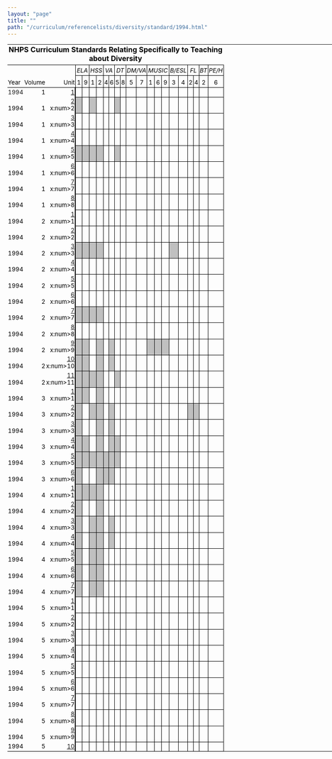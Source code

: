 ```yaml
---
layout: "page"
title: ""
path: "/curriculum/referencelists/diversity/standard/1994.html"
---
```

<main> 
<meta content="text/html; 
charset=utf-8" http-equiv="Content-Type"/> 
<meta content="Excel.Sheet" name="ProgId"/> 
<meta content="MSHTML 
6.00.2800.1226" name="GENERATOR"/><link href="1994_files/filelist.xml" rel="File-List"/><link href="1994_files/editdata.mso" rel="Edit-Time-Data"/><link href="1994_files/oledata.mso" rel="OLE-Object-Data"/><!--[if 
gte 
mso 
9]><xml> 
<o:DocumentProperties> 
<o:Author>dk328</o:Author> 
<o:LastAuthor>dk328</o:LastAuthor> 
<o:Created>2003-10-28T16:17:22Z</o:Created> 
<o:LastSaved>2003-11-03T15:36:51Z</o:LastSaved> 
<o:Company> 
Yale 
University</o:Company> 
<o:Version>10.2625</o:Version> 
</o:DocumentProperties> 
<o:OfficeDocumentSettings> 
<o:DownloadComponents/> 
<o:LocationOfComponents 
HRef="file:///D:\"/> 
</o:OfficeDocumentSettings> 
</xml><![endif]--> 
<style>@page 
{mso-footer-data: 
Page 
&P; 
margin: 
.23in 
.25in 
.73in 
.69in; 
mso-header-margin: 
.5in; 
mso-footer-margin: 
.5in; 
mso-page-orientation: 
landscape; 
} 
TABLE 
{ 
mso-displayed-decimal-separator: 
"."; 
mso-displayed-thousand-separator: 
"," 
} 
TR 
{ 
mso-height-source: 
auto 
} 
COL 
{ 
mso-width-source: 
auto 
} 
BR 
{ 
mso-data-placement: 
same-cell 
} 
.style0 
{ 
BORDER-RIGHT: 
medium 
none; 
BORDER-TOP: 
medium 
none; 
FONT-WEIGHT: 
400; 
FONT-SIZE: 
10pt; 
VERTICAL-ALIGN: 
bottom; 
BORDER-LEFT: 
medium 
none; 
COLOR: 
windowtext; 
BORDER-BOTTOM: 
medium 
none; 
FONT-STYLE: 
normal; 
FONT-FAMILY: 
"MS 
Sans 
Serif"; 
WHITE-SPACE: 
nowrap; 
TEXT-DECORATION: 
none; 
mso-number-format: 
General; 
mso-rotate: 
0; 
mso-background-source: 
auto; 
mso-pattern: 
auto; 
mso-generic-font-family: 
auto; 
mso-font-charset: 
0; 
mso-protection: 
locked 
visible; 
mso-style-name: 
Normal; 
mso-style-id: 
0 
} 
TD 
{ 
BORDER-RIGHT: 
medium 
none; 
PADDING-RIGHT: 
1px; 
BORDER-TOP: 
medium 
none; 
PADDING-LEFT: 
1px; 
FONT-WEIGHT: 
400; 
FONT-SIZE: 
10pt; 
VERTICAL-ALIGN: 
bottom; 
BORDER-LEFT: 
medium 
none; 
COLOR: 
windowtext; 
PADDING-TOP: 
1px; 
BORDER-BOTTOM: 
medium 
none; 
FONT-STYLE: 
normal; 
FONT-FAMILY: 
"MS 
Sans 
Serif"; 
WHITE-SPACE: 
nowrap; 
TEXT-DECORATION: 
none; 
mso-number-format: 
General; 
mso-rotate: 
0; 
mso-background-source: 
auto; 
mso-pattern: 
auto; 
mso-generic-font-family: 
auto; 
mso-font-charset: 
0; 
mso-protection: 
locked 
visible; 
mso-style-parent: 
style0; 
mso-ignore: 
padding 
} 
.xl24 
{ 
FONT-WEIGHT: 
700; 
mso-style-parent: 
style0 
} 
.xl25 
{ 
TEXT-ALIGN: 
left; 
mso-style-parent: 
style0 
} 
.xl26 
{ 
BORDER-RIGHT: 
windowtext 
0.5pt 
solid; 
BORDER-TOP: 
medium 
none; 
BORDER-LEFT: 
medium 
none; 
BORDER-BOTTOM: 
medium 
none; 
TEXT-ALIGN: 
right; 
mso-style-parent: 
style0 
} 
.xl27 
{ 
FONT-STYLE: 
italic; 
TEXT-ALIGN: 
left; 
mso-style-parent: 
style0 
} 
.xl28 
{ 
FONT-STYLE: 
italic; 
mso-style-parent: 
style0 
} 
.xl29 
{ 
BORDER-RIGHT: 
windowtext 
0.5pt 
solid; 
BORDER-TOP: 
medium 
none; 
BORDER-LEFT: 
medium 
none; 
BORDER-BOTTOM: 
medium 
none; 
FONT-STYLE: 
italic; 
TEXT-ALIGN: 
right; 
mso-style-parent: 
style0 
} 
.xl30 
{ 
BORDER-RIGHT: 
windowtext 
0.5pt 
solid; 
BORDER-TOP: 
medium 
none; 
BORDER-LEFT: 
windowtext 
1.5pt 
solid; 
BORDER-BOTTOM: 
windowtext 
0.5pt 
solid; 
mso-style-parent: 
style0 
} 
.xl31 
{ 
BORDER-RIGHT: 
windowtext 
0.5pt 
solid; 
BORDER-TOP: 
medium 
none; 
BORDER-LEFT: 
medium 
none; 
BORDER-BOTTOM: 
windowtext 
0.5pt 
solid; 
mso-style-parent: 
style0 
} 
.xl32 
{ 
BORDER-RIGHT: 
windowtext 
0.5pt 
solid; 
BORDER-TOP: 
medium 
none; 
BORDER-LEFT: 
windowtext 
0.5pt 
solid; 
BORDER-BOTTOM: 
windowtext 
0.5pt 
solid; 
mso-style-parent: 
style0 
} 
.xl33 
{ 
BORDER-RIGHT: 
windowtext 
0.5pt 
solid; 
BORDER-TOP: 
medium 
none; 
BACKGROUND: 
silver; 
BORDER-LEFT: 
medium 
none; 
BORDER-BOTTOM: 
windowtext 
0.5pt 
solid; 
mso-pattern: 
silver 
gray-50; 
mso-style-parent: 
style0 
} 
.xl34 
{ 
BORDER-RIGHT: 
windowtext 
0.5pt 
solid; 
BORDER-TOP: 
medium 
none; 
BACKGROUND: 
silver; 
BORDER-LEFT: 
windowtext 
1.5pt 
solid; 
BORDER-BOTTOM: 
windowtext 
0.5pt 
solid; 
mso-pattern: 
silver 
gray-50; 
mso-style-parent: 
style0 
} 
.xl35 
{ 
BORDER-RIGHT: 
windowtext 
0.5pt 
solid; 
BORDER-TOP: 
medium 
none; 
BACKGROUND: 
silver; 
BORDER-LEFT: 
windowtext 
0.5pt 
solid; 
BORDER-BOTTOM: 
windowtext 
0.5pt 
solid; 
mso-pattern: 
silver 
gray-50; 
mso-style-parent: 
style0 
} 
.xl36 
{ 
BORDER-RIGHT: 
windowtext 
0.5pt 
solid; 
BORDER-TOP: 
windowtext 
0.5pt 
solid; 
BORDER-LEFT: 
windowtext 
0.5pt 
solid; 
BORDER-BOTTOM: 
windowtext 
1pt 
solid; 
TEXT-ALIGN: 
center; 
mso-style-parent: 
style0 
} 
.xl37 
{ 
BORDER-RIGHT: 
medium 
none; 
BORDER-TOP: 
medium 
none; 
BORDER-LEFT: 
windowtext 
0.5pt 
solid; 
BORDER-BOTTOM: 
windowtext 
0.5pt 
solid; 
FONT-STYLE: 
italic; 
mso-style-parent: 
style0 
} 
.xl38 
{ 
BORDER-RIGHT: 
windowtext 
0.5pt 
solid; 
BORDER-TOP: 
medium 
none; 
BORDER-LEFT: 
windowtext 
0.5pt 
solid; 
BORDER-BOTTOM: 
windowtext 
0.5pt 
solid; 
FONT-STYLE: 
italic; 
mso-style-parent: 
style0 
} 
.xl39 
{ 
BORDER-RIGHT: 
medium 
none; 
BORDER-TOP: 
medium 
none; 
BORDER-LEFT: 
medium 
none; 
BORDER-BOTTOM: 
windowtext 
1pt 
solid; 
TEXT-ALIGN: 
left; 
mso-style-parent: 
style0 
} 
.xl40 
{ 
BORDER-RIGHT: 
windowtext 
0.5pt 
solid; 
BORDER-TOP: 
medium 
none; 
BORDER-LEFT: 
medium 
none; 
BORDER-BOTTOM: 
windowtext 
1pt 
solid; 
TEXT-ALIGN: 
right; 
mso-style-parent: 
style0 
} 
.xl41 
{ 
BORDER-RIGHT: 
medium 
none; 
BORDER-TOP: 
medium 
none; 
BORDER-LEFT: 
medium 
none; 
BORDER-BOTTOM: 
windowtext 
1pt 
solid; 
mso-style-parent: 
style0 
} 
.xl42 
{ 
BORDER-RIGHT: 
medium 
none; 
BORDER-TOP: 
medium 
none; 
BORDER-LEFT: 
medium 
none; 
BORDER-BOTTOM: 
windowtext 
0.5pt 
solid; 
FONT-STYLE: 
italic; 
FONT-FAMILY: 
"MS 
Sans 
Serif", 
sans-serif; 
TEXT-ALIGN: 
center; 
mso-font-charset: 
0; 
mso-style-parent: 
style0 
} 
.xl43 
{ 
BORDER-RIGHT: 
windowtext 
0.5pt 
solid; 
BORDER-TOP: 
medium 
none; 
BORDER-LEFT: 
medium 
none; 
BORDER-BOTTOM: 
windowtext 
0.5pt 
solid; 
FONT-STYLE: 
italic; 
FONT-FAMILY: 
"MS 
Sans 
Serif", 
sans-serif; 
TEXT-ALIGN: 
center; 
mso-font-charset: 
0; 
mso-style-parent: 
style0 
} 
.xl44 
{ 
BORDER-RIGHT: 
medium 
none; 
BORDER-TOP: 
medium 
none; 
FONT-WEIGHT: 
700; 
FONT-SIZE: 
12pt; 
BORDER-LEFT: 
medium 
none; 
BORDER-BOTTOM: 
windowtext 
1pt 
solid; 
FONT-FAMILY: 
"MS 
Sans 
Serif", 
sans-serif; 
WHITE-SPACE: 
normal; 
TEXT-ALIGN: 
center; 
mso-font-charset: 
0; 
mso-style-parent: 
style0 
} 
.xl45 
{ 
BORDER-RIGHT: 
medium 
none; 
BORDER-TOP: 
medium 
none; 
BORDER-LEFT: 
windowtext 
0.5pt 
solid; 
BORDER-BOTTOM: 
windowtext 
0.5pt 
solid; 
FONT-STYLE: 
italic; 
TEXT-ALIGN: 
center; 
mso-style-parent: 
style0 
} 
.xl46 
{ 
BORDER-RIGHT: 
windowtext 
0.5pt 
solid; 
BORDER-TOP: 
medium 
none; 
BORDER-LEFT: 
medium 
none; 
BORDER-BOTTOM: 
windowtext 
0.5pt 
solid; 
TEXT-ALIGN: 
center; 
mso-style-parent: 
style0 
} 
.xl47 
{ 
BORDER-RIGHT: 
medium 
none; 
BORDER-TOP: 
medium 
none; 
BORDER-LEFT: 
windowtext 
0.5pt 
solid; 
BORDER-BOTTOM: 
windowtext 
0.5pt 
solid; 
FONT-STYLE: 
italic; 
FONT-FAMILY: 
"MS 
Sans 
Serif", 
sans-serif; 
TEXT-ALIGN: 
center; 
mso-font-charset: 
0; 
mso-style-parent: 
style0 
} 
.xl48 
{ 
BORDER-RIGHT: 
medium 
none; 
BORDER-TOP: 
medium 
none; 
BORDER-LEFT: 
medium 
none; 
BORDER-BOTTOM: 
windowtext 
0.5pt 
solid; 
TEXT-ALIGN: 
center; 
mso-style-parent: 
style0 
} 
.xl49 
{ 
BORDER-RIGHT: 
windowtext 
0.5pt 
solid; 
BORDER-TOP: 
medium 
none; 
BORDER-LEFT: 
medium 
none; 
BORDER-BOTTOM: 
windowtext 
0.5pt 
solid; 
FONT-STYLE: 
italic; 
TEXT-ALIGN: 
center; 
mso-style-parent: 
style0 
} 
.xl50 
{ 
BORDER-RIGHT: 
medium 
none; 
BORDER-TOP: 
medium 
none; 
BORDER-LEFT: 
medium 
none; 
BORDER-BOTTOM: 
windowtext 
0.5pt 
solid; 
TEXT-ALIGN: 
left; 
mso-style-parent: 
style0 
} 
.xl51 
{ 
BORDER-RIGHT: 
medium 
none; 
BORDER-TOP: 
medium 
none; 
BORDER-LEFT: 
medium 
none; 
BORDER-BOTTOM: 
windowtext 
0.5pt 
solid; 
mso-style-parent: 
style0 
} 
.xl52 
{ 
BORDER-RIGHT: 
windowtext 
1.5pt 
solid; 
BORDER-TOP: 
medium 
none; 
BORDER-LEFT: 
medium 
none; 
BORDER-BOTTOM: 
windowtext 
0.5pt 
solid; 
TEXT-ALIGN: 
right; 
mso-style-parent: 
style0 
} 
</style> 
<!--[if 
gte 
mso 
9]><xml> 
<x:ExcelWorkbook> 
<x:ExcelWorksheets> 
<x:ExcelWorksheet> 
<x:Name>standarts</x:Name> 
<x:WorksheetOptions> 
<x:Print> 
<x:FitHeight>31</x:FitHeight> 
<x:ValidPrinterInfo/> 
<x:Scale>90</x:Scale> 
<x:HorizontalResolution>-4</x:HorizontalResolution> 
<x:VerticalResolution>-4</x:VerticalResolution> 
<x:Gridlines/> 
</x:Print> 
<x:CodeName>Sheet1</x:CodeName> 
<x:Selected/> 
<x:FreezePanes/> 
<x:FrozenNoSplit/> 
<x:SplitHorizontal>3</x:SplitHorizontal> 
<x:TopRowBottomPane>3</x:TopRowBottomPane> 
<x:SplitVertical>3</x:SplitVertical> 
<x:LeftColumnRightPane>3</x:LeftColumnRightPane> 
<x:ActivePane>0</x:ActivePane> 
<x:Panes> 
<x:Pane> 
<x:Number>3</x:Number> 
</x:Pane> 
<x:Pane> 
<x:Number>1</x:Number> 
<x:ActiveCol>6</x:ActiveCol> 
</x:Pane> 
<x:Pane> 
<x:Number>2</x:Number> 
</x:Pane> 
<x:Pane> 
<x:Number>0</x:Number> 
<x:ActiveRow>37</x:ActiveRow> 
<x:ActiveCol>23</x:ActiveCol> 
</x:Pane> 
</x:Panes> 
<x:ProtectContents>False</x:ProtectContents> 
<x:ProtectObjects>False</x:ProtectObjects> 
<x:ProtectScenarios>False</x:ProtectScenarios> 
</x:WorksheetOptions> 
</x:ExcelWorksheet> 
</x:ExcelWorksheets> 
<x:WindowHeight>7260</x:WindowHeight> 
<x:WindowWidth>11475</x:WindowWidth> 
<x:WindowTopX>15</x:WindowTopX> 
<x:WindowTopY>0</x:WindowTopY> 
<x:ProtectStructure>False</x:ProtectStructure> 
<x:ProtectWindows>False</x:ProtectWindows> 
</x:ExcelWorkbook> 
<x:ExcelName> 
<x:Name>Print_Area</x:Name> 
<x:SheetIndex>1</x:SheetIndex> 
<x:Formula>=standarts!$A$4:$V$45</x:Formula> 
</x:ExcelName> 
<x:ExcelName> 
<x:Name>Print_Titles</x:Name> 
<x:SheetIndex>1</x:SheetIndex> 
<x:Formula>=standarts!$1:$3</x:Formula> 
</x:ExcelName> 
</xml><![endif]--> 
<table border="0" cellpadding="0" cellspacing="0" style="TABLE-LAYOUT: 
fixed; 
WIDTH: 
1313pt; 
BORDER-COLLAPSE: 
collapse" width="1739" x:str=""> 
<colgroup> 
<col style="WIDTH: 
32pt; 
mso-width-source: 
userset; 
mso-width-alt: 
1572" width="43"/> 
<col style="WIDTH: 
38pt; 
mso-width-source: 
userset; 
mso-width-alt: 
1865" width="51"/> 
<col style="WIDTH: 
26pt; 
mso-width-source: 
userset; 
mso-width-alt: 
1280" width="35"/> 
<col span="2" style="WIDTH: 
24pt; 
mso-width-source: 
userset; 
mso-width-alt: 
1170" width="32"/> 
<col span="2" style="WIDTH: 
20pt; 
mso-width-source: 
userset; 
mso-width-alt: 
950" width="26"/> 
<col span="2" style="WIDTH: 
17pt; 
mso-width-source: 
userset; 
mso-width-alt: 
804" width="22"/> 
<col span="4" style="WIDTH: 
20pt; 
mso-width-source: 
userset; 
mso-width-alt: 
950" width="26"/> 
<col span="3" style="WIDTH: 
20pt; 
mso-width-source: 
userset; 
mso-width-alt: 
987" width="27"/> 
<col span="2" style="WIDTH: 
23pt; 
mso-width-source: 
userset; 
mso-width-alt: 
1097" width="30"/> 
<col span="2" style="WIDTH: 
19pt; 
mso-width-source: 
userset; 
mso-width-alt: 
914" width="25"/> 
<col style="WIDTH: 
23pt; 
mso-width-source: 
userset; 
mso-width-alt: 
1133" width="31"/> 
<col style="WIDTH: 
32pt; 
mso-width-source: 
userset; 
mso-width-alt: 
1536" width="42"/> 
<col style="WIDTH: 
34pt; 
mso-width-source: 
userset; 
mso-width-alt: 
1645" width="45"/> 
<col span="223" style="WIDTH: 
46pt; 
mso-width-source: 
userset; 
mso-width-alt: 
2230" width="61"/> 
<col span="10" style="WIDTH: 
60pt; 
mso-width-source: 
userset; 
mso-width-alt: 
2925" width="80"/> 
</colgroup><tbody> 
<tr height="36" style="HEIGHT: 
27pt; 
mso-height-source: 
userset"> 
<td class="xl44" colspan="22" height="36" style="WIDTH: 
497pt; 
HEIGHT: 
27pt" width="657">NHPS 
Curriculum 
Standards 
Relating 
Specifically 
to 
Teaching 
about 
Diversity</td> 
<td style="WIDTH: 
34pt" width="45"></td> 
<td style="WIDTH: 
46pt" width="61"></td> 
<td style="WIDTH: 
46pt" width="61"></td> 
<td style="WIDTH: 
46pt" width="61"></td> 
<td style="WIDTH: 
46pt" width="61"></td> 
<td style="WIDTH: 
46pt" width="61"></td> 
<td style="WIDTH: 
46pt" width="61"></td> 
<td style="WIDTH: 
46pt" width="61"></td> 
<td style="WIDTH: 
46pt" width="61"></td> 
<td style="WIDTH: 
46pt" width="61"></td> 
<td style="WIDTH: 
46pt" width="61"></td> 
<td style="WIDTH: 
46pt" width="61"></td> 
<td style="WIDTH: 
46pt" width="61"></td> 
<td style="WIDTH: 
46pt" width="61"></td> 
<td style="WIDTH: 
46pt" width="61"></td> 
<td style="WIDTH: 
46pt" width="61"></td> 
<td style="WIDTH: 
46pt" width="61"></td> 
<td style="WIDTH: 
46pt" width="61"></td></tr> 
<tr class="xl28" height="24" style="HEIGHT: 
18pt; 
mso-height-source: 
userset"> 
<td class="xl27" height="24" style="HEIGHT: 
18pt"></td> 
<td class="xl28"></td> 
<td class="xl29"> </td> 
<td class="xl42" colspan="2" style="BORDER-RIGHT: 
black 
0.5pt 
solid">ELA</td> 
<td class="xl45" colspan="2" style="BORDER-RIGHT: 
black 
0.5pt 
solid; 
BORDER-LEFT: 
medium 
none">HSS</td> 
<td class="xl47" colspan="2" style="BORDER-RIGHT: 
black 
0.5pt 
solid; 
BORDER-LEFT: 
medium 
none">VA</td> 
<td class="xl45" colspan="2" style="BORDER-RIGHT: 
black 
0.5pt 
solid; 
BORDER-LEFT: 
medium 
none">DT</td> 
<td class="xl45" colspan="2" style="BORDER-RIGHT: 
black 
0.5pt 
solid; 
BORDER-LEFT: 
medium 
none">DM/VA</td> 
<td class="xl45" colspan="3" style="BORDER-RIGHT: 
black 
0.5pt 
solid; 
BORDER-LEFT: 
medium 
none">MUSIC</td> 
<td class="xl45" colspan="2" style="BORDER-RIGHT: 
black 
0.5pt 
solid; 
BORDER-LEFT: 
medium 
none">B/ESL</td> 
<td class="xl45" colspan="2" style="BORDER-RIGHT: 
black 
0.5pt 
solid; 
BORDER-LEFT: 
medium 
none">FL</td> 
<td class="xl37" style="BORDER-LEFT: 
medium 
none">BT</td> 
<td class="xl38">PE/H</td> 
<td colspan="18" style="mso-ignore: 
colspan"></td></tr> 
<tr height="27" style="HEIGHT: 
20.25pt; 
mso-height-source: 
userset"> 
<td class="xl39" height="27" style="HEIGHT: 
20.25pt">Year</td> 
<td class="xl41">Volume</td> 
<td class="xl40">Unit</td> 
<td class="xl36" style="BORDER-TOP: 
medium 
none; 
BORDER-LEFT: 
medium 
none" x:num="">1</td> 
<td class="xl36" style="BORDER-TOP: 
medium 
none; 
BORDER-LEFT: 
medium 
none" x:num="">9</td> 
<td class="xl36" style="BORDER-TOP: 
medium 
none; 
BORDER-LEFT: 
medium 
none" x:num="">1</td> 
<td class="xl36" style="BORDER-TOP: 
medium 
none; 
BORDER-LEFT: 
medium 
none" x:num="">2</td> 
<td class="xl36" style="BORDER-TOP: 
medium 
none; 
BORDER-LEFT: 
medium 
none" x:num="">4</td> 
<td class="xl36" style="BORDER-TOP: 
medium 
none; 
BORDER-LEFT: 
medium 
none" x:num="">6</td> 
<td class="xl36" style="BORDER-TOP: 
medium 
none; 
BORDER-LEFT: 
medium 
none" x:num="">5</td> 
<td class="xl36" style="BORDER-TOP: 
medium 
none; 
BORDER-LEFT: 
medium 
none" x:num="">8</td> 
<td class="xl36" style="BORDER-TOP: 
medium 
none; 
BORDER-LEFT: 
medium 
none" x:num="">5</td> 
<td class="xl36" style="BORDER-TOP: 
medium 
none; 
BORDER-LEFT: 
medium 
none" x:num="">7</td> 
<td class="xl36" style="BORDER-TOP: 
medium 
none; 
BORDER-LEFT: 
medium 
none" x:num="">1</td> 
<td class="xl36" style="BORDER-TOP: 
medium 
none; 
BORDER-LEFT: 
medium 
none" x:num="">6</td> 
<td class="xl36" style="BORDER-TOP: 
medium 
none; 
BORDER-LEFT: 
medium 
none" x:num="">9</td> 
<td class="xl36" style="BORDER-TOP: 
medium 
none; 
BORDER-LEFT: 
medium 
none" x:num="">3</td> 
<td class="xl36" style="BORDER-TOP: 
medium 
none; 
BORDER-LEFT: 
medium 
none" x:num="">4</td> 
<td class="xl36" style="BORDER-TOP: 
medium 
none; 
BORDER-LEFT: 
medium 
none" x:num="">2</td> 
<td class="xl36" style="BORDER-TOP: 
medium 
none; 
BORDER-LEFT: 
medium 
none" x:num="">4</td> 
<td class="xl36" style="BORDER-TOP: 
medium 
none; 
BORDER-LEFT: 
medium 
none" x:num="">2</td> 
<td class="xl36" style="BORDER-TOP: 
medium 
none; 
BORDER-LEFT: 
medium 
none" x:num="">6</td> 
<td colspan="18" style="mso-ignore: 
colspan"></td></tr> 
<tr height="17" style="HEIGHT: 
12.75pt"> 
<td class="xl25" height="17" style="HEIGHT: 
12.75pt" x:num=""><a name="Print_Area">1994</a></td> 
<td align="right" x:num="">1</td> 
<td class="xl26" x:num=""><a href="../../../guides/1994/1/94.01.01.x.html">1</a></td> 
<td class="xl30"> </td> 
<td class="xl31"> </td> 
<td class="xl31"> </td> 
<td class="xl31"> </td> 
<td class="xl31"> </td> 
<td class="xl31"> </td> 
<td class="xl32" style="BORDER-LEFT: 
medium 
none"> </td> 
<td class="xl32" style="BORDER-LEFT: 
medium 
none"> </td> 
<td class="xl32" style="BORDER-LEFT: 
medium 
none"> </td> 
<td class="xl32" style="BORDER-LEFT: 
medium 
none"> </td> 
<td class="xl32" style="BORDER-LEFT: 
medium 
none"> </td> 
<td class="xl32" style="BORDER-LEFT: 
medium 
none"> </td> 
<td class="xl32" style="BORDER-LEFT: 
medium 
none"> </td> 
<td class="xl32" style="BORDER-LEFT: 
medium 
none"> </td> 
<td class="xl32" style="BORDER-LEFT: 
medium 
none"> </td> 
<td class="xl32" style="BORDER-LEFT: 
medium 
none"> </td> 
<td class="xl31"> </td> 
<td class="xl32" style="BORDER-LEFT: 
medium 
none"> </td> 
<td class="xl32" style="BORDER-LEFT: 
medium 
none"> </td> 
<td colspan="18" style="mso-ignore: 
colspan"></td></tr> 
<tr height="17" style="HEIGHT: 
12.75pt"> 
<td class="xl25" height="17" style="HEIGHT: 
12.75pt" x:num="">1994</td> 
<td align="right" x:num="">1</td> 
<td class="xl26" x:num=""><a href="../../../guides/1994/1/94.01.02.x.html">2</a> 
x:num&gt;2</td> 
<td class="xl34"> </td> 
<td class="xl31"> </td> 
<td class="xl33"> </td> 
<td class="xl31"> </td> 
<td class="xl31"> </td> 
<td class="xl31"> </td> 
<td class="xl35" style="BORDER-LEFT: 
medium 
none"> </td> 
<td class="xl32" style="BORDER-LEFT: 
medium 
none"> </td> 
<td class="xl32" style="BORDER-LEFT: 
medium 
none"> </td> 
<td class="xl32" style="BORDER-LEFT: 
medium 
none"> </td> 
<td class="xl32" style="BORDER-LEFT: 
medium 
none"> </td> 
<td class="xl32" style="BORDER-LEFT: 
medium 
none"> </td> 
<td class="xl32" style="BORDER-LEFT: 
medium 
none"> </td> 
<td class="xl32" style="BORDER-LEFT: 
medium 
none"> </td> 
<td class="xl32" style="BORDER-LEFT: 
medium 
none"> </td> 
<td class="xl32" style="BORDER-LEFT: 
medium 
none"> </td> 
<td class="xl31"> </td> 
<td class="xl32" style="BORDER-LEFT: 
medium 
none"> </td> 
<td class="xl32" style="BORDER-LEFT: 
medium 
none"> </td> 
<td colspan="18" style="mso-ignore: 
colspan"></td></tr> 
<tr height="17" style="HEIGHT: 
12.75pt"> 
<td class="xl25" height="17" style="HEIGHT: 
12.75pt" x:num="">1994</td> 
<td align="right" x:num="">1</td> 
<td class="xl26" x:num=""><a href="../../../guides/1994/1/94.01.03.x.html">3</a> 
x:num&gt;3</td> 
<td class="xl30"> </td> 
<td class="xl31"> </td> 
<td class="xl31"> </td> 
<td class="xl31"> </td> 
<td class="xl31"> </td> 
<td class="xl31"> </td> 
<td class="xl32" style="BORDER-LEFT: 
medium 
none"> </td> 
<td class="xl32" style="BORDER-LEFT: 
medium 
none"> </td> 
<td class="xl32" style="BORDER-LEFT: 
medium 
none"> </td> 
<td class="xl32" style="BORDER-LEFT: 
medium 
none"> </td> 
<td class="xl32" style="BORDER-LEFT: 
medium 
none"> </td> 
<td class="xl32" style="BORDER-LEFT: 
medium 
none"> </td> 
<td class="xl32" style="BORDER-LEFT: 
medium 
none"> </td> 
<td class="xl32" style="BORDER-LEFT: 
medium 
none"> </td> 
<td class="xl32" style="BORDER-LEFT: 
medium 
none"> </td> 
<td class="xl32" style="BORDER-LEFT: 
medium 
none"> </td> 
<td class="xl31"> </td> 
<td class="xl32" style="BORDER-LEFT: 
medium 
none"> </td> 
<td class="xl32" style="BORDER-LEFT: 
medium 
none"> </td> 
<td colspan="18" style="mso-ignore: 
colspan"></td></tr> 
<tr height="17" style="HEIGHT: 
12.75pt"> 
<td class="xl25" height="17" style="HEIGHT: 
12.75pt" x:num="">1994</td> 
<td align="right" x:num="">1</td> 
<td class="xl26" x:num=""><a href="../../../guides/1994/1/94.01.04.x.html">4</a> 
x:num&gt;4</td> 
<td class="xl30"> </td> 
<td class="xl31"> </td> 
<td class="xl31"> </td> 
<td class="xl31"> </td> 
<td class="xl31"> </td> 
<td class="xl31"> </td> 
<td class="xl32" style="BORDER-LEFT: 
medium 
none"> </td> 
<td class="xl32" style="BORDER-LEFT: 
medium 
none"> </td> 
<td class="xl32" style="BORDER-LEFT: 
medium 
none"> </td> 
<td class="xl32" style="BORDER-LEFT: 
medium 
none"> </td> 
<td class="xl32" style="BORDER-LEFT: 
medium 
none"> </td> 
<td class="xl32" style="BORDER-LEFT: 
medium 
none"> </td> 
<td class="xl32" style="BORDER-LEFT: 
medium 
none"> </td> 
<td class="xl32" style="BORDER-LEFT: 
medium 
none"> </td> 
<td class="xl32" style="BORDER-LEFT: 
medium 
none"> </td> 
<td class="xl32" style="BORDER-LEFT: 
medium 
none"> </td> 
<td class="xl31"> </td> 
<td class="xl32" style="BORDER-LEFT: 
medium 
none"> </td> 
<td class="xl32" style="BORDER-LEFT: 
medium 
none"> </td> 
<td colspan="18" style="mso-ignore: 
colspan"></td></tr> 
<tr height="17" style="HEIGHT: 
12.75pt"> 
<td class="xl25" height="17" style="HEIGHT: 
12.75pt" x:num="">1994</td> 
<td align="right" x:num="">1</td> 
<td class="xl26" x:num=""><a href="../../../guides/1994/1/94.01.05.x.html">5</a> 
x:num&gt;5</td> 
<td class="xl34"> </td> 
<td class="xl33"> </td> 
<td class="xl33"> </td> 
<td class="xl33"> </td> 
<td class="xl31"> </td> 
<td class="xl31"> </td> 
<td class="xl35" style="BORDER-LEFT: 
medium 
none"> </td> 
<td class="xl32" style="BORDER-LEFT: 
medium 
none"> </td> 
<td class="xl32" style="BORDER-LEFT: 
medium 
none"> </td> 
<td class="xl32" style="BORDER-LEFT: 
medium 
none"> </td> 
<td class="xl32" style="BORDER-LEFT: 
medium 
none"> </td> 
<td class="xl32" style="BORDER-LEFT: 
medium 
none"> </td> 
<td class="xl32" style="BORDER-LEFT: 
medium 
none"> </td> 
<td class="xl32" style="BORDER-LEFT: 
medium 
none"> </td> 
<td class="xl32" style="BORDER-LEFT: 
medium 
none"> </td> 
<td class="xl32" style="BORDER-LEFT: 
medium 
none"> </td> 
<td class="xl31"> </td> 
<td class="xl32" style="BORDER-LEFT: 
medium 
none"> </td> 
<td class="xl32" style="BORDER-LEFT: 
medium 
none"> </td> 
<td colspan="18" style="mso-ignore: 
colspan"></td></tr> 
<tr height="17" style="HEIGHT: 
12.75pt"> 
<td class="xl25" height="17" style="HEIGHT: 
12.75pt" x:num="">1994</td> 
<td align="right" x:num="">1</td> 
<td class="xl26" x:num=""><a href="../../../guides/1994/1/94.01.06.x.html">6</a> 
x:num&gt;6</td> 
<td class="xl30"> </td> 
<td class="xl31"> </td> 
<td class="xl31"> </td> 
<td class="xl31"> </td> 
<td class="xl31"> </td> 
<td class="xl31"> </td> 
<td class="xl32" style="BORDER-LEFT: 
medium 
none"> </td> 
<td class="xl32" style="BORDER-LEFT: 
medium 
none"> </td> 
<td class="xl32" style="BORDER-LEFT: 
medium 
none"> </td> 
<td class="xl32" style="BORDER-LEFT: 
medium 
none"> </td> 
<td class="xl32" style="BORDER-LEFT: 
medium 
none"> </td> 
<td class="xl32" style="BORDER-LEFT: 
medium 
none"> </td> 
<td class="xl32" style="BORDER-LEFT: 
medium 
none"> </td> 
<td class="xl32" style="BORDER-LEFT: 
medium 
none"> </td> 
<td class="xl32" style="BORDER-LEFT: 
medium 
none"> </td> 
<td class="xl32" style="BORDER-LEFT: 
medium 
none"> </td> 
<td class="xl31"> </td> 
<td class="xl32" style="BORDER-LEFT: 
medium 
none"> </td> 
<td class="xl32" style="BORDER-LEFT: 
medium 
none"> </td> 
<td colspan="18" style="mso-ignore: 
colspan"></td></tr> 
<tr height="17" style="HEIGHT: 
12.75pt"> 
<td class="xl25" height="17" style="HEIGHT: 
12.75pt" x:num="">1994</td> 
<td align="right" x:num="">1</td> 
<td class="xl26" x:num=""><a href="../../../guides/1994/1/94.01.07.x.html">7</a> 
x:num&gt;7</td> 
<td class="xl30"> </td> 
<td class="xl31"> </td> 
<td class="xl31"> </td> 
<td class="xl31"> </td> 
<td class="xl31"> </td> 
<td class="xl31"> </td> 
<td class="xl32" style="BORDER-LEFT: 
medium 
none"> </td> 
<td class="xl32" style="BORDER-LEFT: 
medium 
none"> </td> 
<td class="xl32" style="BORDER-LEFT: 
medium 
none"> </td> 
<td class="xl32" style="BORDER-LEFT: 
medium 
none"> </td> 
<td class="xl32" style="BORDER-LEFT: 
medium 
none"> </td> 
<td class="xl32" style="BORDER-LEFT: 
medium 
none"> </td> 
<td class="xl32" style="BORDER-LEFT: 
medium 
none"> </td> 
<td class="xl32" style="BORDER-LEFT: 
medium 
none"> </td> 
<td class="xl32" style="BORDER-LEFT: 
medium 
none"> </td> 
<td class="xl32" style="BORDER-LEFT: 
medium 
none"> </td> 
<td class="xl31"> </td> 
<td class="xl32" style="BORDER-LEFT: 
medium 
none"> </td> 
<td class="xl32" style="BORDER-LEFT: 
medium 
none"> </td> 
<td colspan="18" style="mso-ignore: 
colspan"></td></tr> 
<tr class="xl24" height="17" style="HEIGHT: 
12.75pt"> 
<td class="xl25" height="17" style="HEIGHT: 
12.75pt" x:num="">1994</td> 
<td align="right" x:num="">1</td> 
<td class="xl26" x:num=""><a href="../../../guides/1994/1/94.01.08.x.html">8</a> 
x:num&gt;8</td> 
<td class="xl30"> </td> 
<td class="xl31"> </td> 
<td class="xl31"> </td> 
<td class="xl31"> </td> 
<td class="xl31"> </td> 
<td class="xl31"> </td> 
<td class="xl32" style="BORDER-LEFT: 
medium 
none"> </td> 
<td class="xl32" style="BORDER-LEFT: 
medium 
none"> </td> 
<td class="xl32" style="BORDER-LEFT: 
medium 
none"> </td> 
<td class="xl32" style="BORDER-LEFT: 
medium 
none"> </td> 
<td class="xl32" style="BORDER-LEFT: 
medium 
none"> </td> 
<td class="xl32" style="BORDER-LEFT: 
medium 
none"> </td> 
<td class="xl32" style="BORDER-LEFT: 
medium 
none"> </td> 
<td class="xl32" style="BORDER-LEFT: 
medium 
none"> </td> 
<td class="xl32" style="BORDER-LEFT: 
medium 
none"> </td> 
<td class="xl32" style="BORDER-LEFT: 
medium 
none"> </td> 
<td class="xl31"> </td> 
<td class="xl32" style="BORDER-LEFT: 
medium 
none"> </td> 
<td class="xl32" style="BORDER-LEFT: 
medium 
none"> </td> 
<td colspan="18" style="mso-ignore: 
colspan"></td></tr> 
<tr height="17" style="HEIGHT: 
12.75pt"> 
<td class="xl25" height="17" style="HEIGHT: 
12.75pt" x:num="">1994</td> 
<td align="right" x:num="">2</td> 
<td class="xl26" x:num=""><a href="../../../guides/1994/2/94.02.01.x.html">1</a> 
x:num&gt;1</td> 
<td class="xl30"> </td> 
<td class="xl31"> </td> 
<td class="xl31"> </td> 
<td class="xl31"> </td> 
<td class="xl31"> </td> 
<td class="xl31"> </td> 
<td class="xl32" style="BORDER-LEFT: 
medium 
none"> </td> 
<td class="xl32" style="BORDER-LEFT: 
medium 
none"> </td> 
<td class="xl32" style="BORDER-LEFT: 
medium 
none"> </td> 
<td class="xl32" style="BORDER-LEFT: 
medium 
none"> </td> 
<td class="xl32" style="BORDER-LEFT: 
medium 
none"> </td> 
<td class="xl32" style="BORDER-LEFT: 
medium 
none"> </td> 
<td class="xl32" style="BORDER-LEFT: 
medium 
none"> </td> 
<td class="xl32" style="BORDER-LEFT: 
medium 
none"> </td> 
<td class="xl32" style="BORDER-LEFT: 
medium 
none"> </td> 
<td class="xl32" style="BORDER-LEFT: 
medium 
none"> </td> 
<td class="xl31"> </td> 
<td class="xl32" style="BORDER-LEFT: 
medium 
none"> </td> 
<td class="xl32" style="BORDER-LEFT: 
medium 
none"> </td> 
<td colspan="18" style="mso-ignore: 
colspan"></td></tr> 
<tr height="17" style="HEIGHT: 
12.75pt"> 
<td class="xl25" height="17" style="HEIGHT: 
12.75pt" x:num="">1994</td> 
<td align="right" x:num="">2</td> 
<td class="xl26" x:num=""><a href="../../../guides/1994/2/94.02.02.x.html">2</a> 
x:num&gt;2</td> 
<td class="xl30"> </td> 
<td class="xl31"> </td> 
<td class="xl31"> </td> 
<td class="xl31"> </td> 
<td class="xl31"> </td> 
<td class="xl31"> </td> 
<td class="xl32" style="BORDER-LEFT: 
medium 
none"> </td> 
<td class="xl32" style="BORDER-LEFT: 
medium 
none"> </td> 
<td class="xl32" style="BORDER-LEFT: 
medium 
none"> </td> 
<td class="xl32" style="BORDER-LEFT: 
medium 
none"> </td> 
<td class="xl32" style="BORDER-LEFT: 
medium 
none"> </td> 
<td class="xl32" style="BORDER-LEFT: 
medium 
none"> </td> 
<td class="xl32" style="BORDER-LEFT: 
medium 
none"> </td> 
<td class="xl32" style="BORDER-LEFT: 
medium 
none"> </td> 
<td class="xl32" style="BORDER-LEFT: 
medium 
none"> </td> 
<td class="xl32" style="BORDER-LEFT: 
medium 
none"> </td> 
<td class="xl31"> </td> 
<td class="xl32" style="BORDER-LEFT: 
medium 
none"> </td> 
<td class="xl32" style="BORDER-LEFT: 
medium 
none"> </td> 
<td colspan="18" style="mso-ignore: 
colspan"></td></tr> 
<tr height="17" style="HEIGHT: 
12.75pt"> 
<td class="xl25" height="17" style="HEIGHT: 
12.75pt" x:num="">1994</td> 
<td align="right" x:num="">2</td> 
<td class="xl26" x:num=""><a href="../../../guides/1994/2/94.02.03.x.html">3</a> 
x:num&gt;3</td> 
<td class="xl34"> </td> 
<td class="xl33"> </td> 
<td class="xl33"> </td> 
<td class="xl33"> </td> 
<td class="xl31"> </td> 
<td class="xl31"> </td> 
<td class="xl32" style="BORDER-LEFT: 
medium 
none"> </td> 
<td class="xl32" style="BORDER-LEFT: 
medium 
none"> </td> 
<td class="xl32" style="BORDER-LEFT: 
medium 
none"> </td> 
<td class="xl32" style="BORDER-LEFT: 
medium 
none"> </td> 
<td class="xl32" style="BORDER-LEFT: 
medium 
none"> </td> 
<td class="xl32" style="BORDER-LEFT: 
medium 
none"> </td> 
<td class="xl32" style="BORDER-LEFT: 
medium 
none"> </td> 
<td class="xl35" style="BORDER-LEFT: 
medium 
none"> </td> 
<td class="xl32" style="BORDER-LEFT: 
medium 
none"> </td> 
<td class="xl32" style="BORDER-LEFT: 
medium 
none"> </td> 
<td class="xl31"> </td> 
<td class="xl32" style="BORDER-LEFT: 
medium 
none"> </td> 
<td class="xl32" style="BORDER-LEFT: 
medium 
none"> </td> 
<td colspan="18" style="mso-ignore: 
colspan"></td></tr> 
<tr height="17" style="HEIGHT: 
12.75pt"> 
<td class="xl25" height="17" style="HEIGHT: 
12.75pt" x:num="">1994</td> 
<td align="right" x:num="">2</td> 
<td class="xl26" x:num=""><a href="../../../guides/1994/2/94.02.04.x.html">4</a> 
x:num&gt;4</td> 
<td class="xl30"> </td> 
<td class="xl31"> </td> 
<td class="xl31"> </td> 
<td class="xl31"> </td> 
<td class="xl31"> </td> 
<td class="xl31"> </td> 
<td class="xl32" style="BORDER-LEFT: 
medium 
none"> </td> 
<td class="xl32" style="BORDER-LEFT: 
medium 
none"> </td> 
<td class="xl32" style="BORDER-LEFT: 
medium 
none"> </td> 
<td class="xl32" style="BORDER-LEFT: 
medium 
none"> </td> 
<td class="xl32" style="BORDER-LEFT: 
medium 
none"> </td> 
<td class="xl32" style="BORDER-LEFT: 
medium 
none"> </td> 
<td class="xl32" style="BORDER-LEFT: 
medium 
none"> </td> 
<td class="xl32" style="BORDER-LEFT: 
medium 
none"> </td> 
<td class="xl32" style="BORDER-LEFT: 
medium 
none"> </td> 
<td class="xl32" style="BORDER-LEFT: 
medium 
none"> </td> 
<td class="xl31"> </td> 
<td class="xl32" style="BORDER-LEFT: 
medium 
none"> </td> 
<td class="xl32" style="BORDER-LEFT: 
medium 
none"> </td> 
<td colspan="18" style="mso-ignore: 
colspan"></td></tr> 
<tr height="17" style="HEIGHT: 
12.75pt"> 
<td class="xl25" height="17" style="HEIGHT: 
12.75pt" x:num="">1994</td> 
<td align="right" x:num="">2</td> 
<td class="xl26" x:num=""><a href="../../../guides/1994/2/94.02.05.x.html">5</a> 
x:num&gt;5</td> 
<td class="xl30"> </td> 
<td class="xl31"> </td> 
<td class="xl31"> </td> 
<td class="xl31"> </td> 
<td class="xl31"> </td> 
<td class="xl31"> </td> 
<td class="xl32" style="BORDER-LEFT: 
medium 
none"> </td> 
<td class="xl32" style="BORDER-LEFT: 
medium 
none"> </td> 
<td class="xl32" style="BORDER-LEFT: 
medium 
none"> </td> 
<td class="xl32" style="BORDER-LEFT: 
medium 
none"> </td> 
<td class="xl32" style="BORDER-LEFT: 
medium 
none"> </td> 
<td class="xl32" style="BORDER-LEFT: 
medium 
none"> </td> 
<td class="xl32" style="BORDER-LEFT: 
medium 
none"> </td> 
<td class="xl32" style="BORDER-LEFT: 
medium 
none"> </td> 
<td class="xl32" style="BORDER-LEFT: 
medium 
none"> </td> 
<td class="xl32" style="BORDER-LEFT: 
medium 
none"> </td> 
<td class="xl31"> </td> 
<td class="xl32" style="BORDER-LEFT: 
medium 
none"> </td> 
<td class="xl32" style="BORDER-LEFT: 
medium 
none"> </td> 
<td colspan="18" style="mso-ignore: 
colspan"></td></tr> 
<tr height="17" style="HEIGHT: 
12.75pt"> 
<td class="xl25" height="17" style="HEIGHT: 
12.75pt" x:num="">1994</td> 
<td align="right" x:num="">2</td> 
<td class="xl26" x:num=""><a href="../../../guides/1994/2/94.02.06.x.html">6</a> 
x:num&gt;6</td> 
<td class="xl30"> </td> 
<td class="xl31"> </td> 
<td class="xl31"> </td> 
<td class="xl31"> </td> 
<td class="xl31"> </td> 
<td class="xl31"> </td> 
<td class="xl32" style="BORDER-LEFT: 
medium 
none"> </td> 
<td class="xl32" style="BORDER-LEFT: 
medium 
none"> </td> 
<td class="xl32" style="BORDER-LEFT: 
medium 
none"> </td> 
<td class="xl32" style="BORDER-LEFT: 
medium 
none"> </td> 
<td class="xl32" style="BORDER-LEFT: 
medium 
none"> </td> 
<td class="xl32" style="BORDER-LEFT: 
medium 
none"> </td> 
<td class="xl32" style="BORDER-LEFT: 
medium 
none"> </td> 
<td class="xl32" style="BORDER-LEFT: 
medium 
none"> </td> 
<td class="xl32" style="BORDER-LEFT: 
medium 
none"> </td> 
<td class="xl32" style="BORDER-LEFT: 
medium 
none"> </td> 
<td class="xl31"> </td> 
<td class="xl32" style="BORDER-LEFT: 
medium 
none"> </td> 
<td class="xl32" style="BORDER-LEFT: 
medium 
none"> </td> 
<td colspan="18" style="mso-ignore: 
colspan"></td></tr> 
<tr height="17" style="HEIGHT: 
12.75pt"> 
<td class="xl25" height="17" style="HEIGHT: 
12.75pt" x:num="">1994</td> 
<td align="right" x:num="">2</td> 
<td class="xl26" x:num=""><a href="../../../guides/1994/2/94.02.07.x.html">7</a> 
x:num&gt;7</td> 
<td class="xl34"> </td> 
<td class="xl33"> </td> 
<td class="xl33"> </td> 
<td class="xl33"> </td> 
<td class="xl31"> </td> 
<td class="xl31"> </td> 
<td class="xl32" style="BORDER-LEFT: 
medium 
none"> </td> 
<td class="xl32" style="BORDER-LEFT: 
medium 
none"> </td> 
<td class="xl32" style="BORDER-LEFT: 
medium 
none"> </td> 
<td class="xl32" style="BORDER-LEFT: 
medium 
none"> </td> 
<td class="xl32" style="BORDER-LEFT: 
medium 
none"> </td> 
<td class="xl32" style="BORDER-LEFT: 
medium 
none"> </td> 
<td class="xl32" style="BORDER-LEFT: 
medium 
none"> </td> 
<td class="xl32" style="BORDER-LEFT: 
medium 
none"> </td> 
<td class="xl32" style="BORDER-LEFT: 
medium 
none"> </td> 
<td class="xl32" style="BORDER-LEFT: 
medium 
none"> </td> 
<td class="xl31"> </td> 
<td class="xl32" style="BORDER-LEFT: 
medium 
none"> </td> 
<td class="xl32" style="BORDER-LEFT: 
medium 
none"> </td> 
<td colspan="18" style="mso-ignore: 
colspan"></td></tr> 
<tr height="17" style="HEIGHT: 
12.75pt"> 
<td class="xl25" height="17" style="HEIGHT: 
12.75pt" x:num="">1994</td> 
<td align="right" x:num="">2</td> 
<td class="xl26" x:num=""><a href="../../../guides/1994/2/94.02.08.x.html">8</a> 
x:num&gt;8</td> 
<td class="xl30"> </td> 
<td class="xl31"> </td> 
<td class="xl31"> </td> 
<td class="xl31"> </td> 
<td class="xl31"> </td> 
<td class="xl31"> </td> 
<td class="xl32" style="BORDER-LEFT: 
medium 
none"> </td> 
<td class="xl32" style="BORDER-LEFT: 
medium 
none"> </td> 
<td class="xl32" style="BORDER-LEFT: 
medium 
none"> </td> 
<td class="xl32" style="BORDER-LEFT: 
medium 
none"> </td> 
<td class="xl32" style="BORDER-LEFT: 
medium 
none"> </td> 
<td class="xl32" style="BORDER-LEFT: 
medium 
none"> </td> 
<td class="xl32" style="BORDER-LEFT: 
medium 
none"> </td> 
<td class="xl32" style="BORDER-LEFT: 
medium 
none"> </td> 
<td class="xl32" style="BORDER-LEFT: 
medium 
none"> </td> 
<td class="xl32" style="BORDER-LEFT: 
medium 
none"> </td> 
<td class="xl31"> </td> 
<td class="xl32" style="BORDER-LEFT: 
medium 
none"> </td> 
<td class="xl32" style="BORDER-LEFT: 
medium 
none"> </td> 
<td colspan="18" style="mso-ignore: 
colspan"></td></tr> 
<tr height="17" style="HEIGHT: 
12.75pt"> 
<td class="xl25" height="17" style="HEIGHT: 
12.75pt" x:num="">1994</td> 
<td align="right" x:num="">2</td> 
<td class="xl26" x:num=""><a href="../../../guides/1994/2/94.02.09.x.html">9</a> 
x:num&gt;9</td> 
<td class="xl34"> </td> 
<td class="xl33"> </td> 
<td class="xl31"> </td> 
<td class="xl33"> </td> 
<td class="xl31"> </td> 
<td class="xl33"> </td> 
<td class="xl32" style="BORDER-LEFT: 
medium 
none"> </td> 
<td class="xl32" style="BORDER-LEFT: 
medium 
none"> </td> 
<td class="xl32" style="BORDER-LEFT: 
medium 
none"> </td> 
<td class="xl32" style="BORDER-LEFT: 
medium 
none"> </td> 
<td class="xl35" style="BORDER-LEFT: 
medium 
none"> </td> 
<td class="xl35" style="BORDER-LEFT: 
medium 
none"> </td> 
<td class="xl35" style="BORDER-LEFT: 
medium 
none"> </td> 
<td class="xl32" style="BORDER-LEFT: 
medium 
none"> </td> 
<td class="xl32" style="BORDER-LEFT: 
medium 
none"> </td> 
<td class="xl32" style="BORDER-LEFT: 
medium 
none"> </td> 
<td class="xl31"> </td> 
<td class="xl32" style="BORDER-LEFT: 
medium 
none"> </td> 
<td class="xl32" style="BORDER-LEFT: 
medium 
none"> </td> 
<td colspan="18" style="mso-ignore: 
colspan"></td></tr> 
<tr class="xl24" height="17" style="HEIGHT: 
12.75pt"> 
<td class="xl25" height="17" style="HEIGHT: 
12.75pt" x:num="">1994</td> 
<td align="right" x:num="">2</td> 
<td class="xl26" x:num=""><a href="../../../guides/1994/2/94.02.10.x.html">10</a> 
x:num&gt;10</td> 
<td class="xl34"> </td> 
<td class="xl33"> </td> 
<td class="xl31"> </td> 
<td class="xl33"> </td> 
<td class="xl31"> </td> 
<td class="xl33"> </td> 
<td class="xl32" style="BORDER-LEFT: 
medium 
none"> </td> 
<td class="xl32" style="BORDER-LEFT: 
medium 
none"> </td> 
<td class="xl32" style="BORDER-LEFT: 
medium 
none"> </td> 
<td class="xl32" style="BORDER-LEFT: 
medium 
none"> </td> 
<td class="xl32" style="BORDER-LEFT: 
medium 
none"> </td> 
<td class="xl32" style="BORDER-LEFT: 
medium 
none"> </td> 
<td class="xl32" style="BORDER-LEFT: 
medium 
none"> </td> 
<td class="xl32" style="BORDER-LEFT: 
medium 
none"> </td> 
<td class="xl32" style="BORDER-LEFT: 
medium 
none"> </td> 
<td class="xl32" style="BORDER-LEFT: 
medium 
none"> </td> 
<td class="xl31"> </td> 
<td class="xl32" style="BORDER-LEFT: 
medium 
none"> </td> 
<td class="xl32" style="BORDER-LEFT: 
medium 
none"> </td> 
<td colspan="18" style="mso-ignore: 
colspan"></td></tr> 
<tr height="17" style="HEIGHT: 
12.75pt"> 
<td class="xl25" height="17" style="HEIGHT: 
12.75pt" x:num="">1994</td> 
<td align="right" x:num="">2</td> 
<td class="xl26" x:num=""><a href="../../../guides/1994/2/94.02.11.x.html">11</a> 
x:num&gt;11</td> 
<td class="xl34"> </td> 
<td class="xl33"> </td> 
<td class="xl33"> </td> 
<td class="xl33"> </td> 
<td class="xl31"> </td> 
<td class="xl31"> </td> 
<td class="xl35" style="BORDER-LEFT: 
medium 
none"> </td> 
<td class="xl32" style="BORDER-LEFT: 
medium 
none"> </td> 
<td class="xl32" style="BORDER-LEFT: 
medium 
none"> </td> 
<td class="xl32" style="BORDER-LEFT: 
medium 
none"> </td> 
<td class="xl32" style="BORDER-LEFT: 
medium 
none"> </td> 
<td class="xl32" style="BORDER-LEFT: 
medium 
none"> </td> 
<td class="xl32" style="BORDER-LEFT: 
medium 
none"> </td> 
<td class="xl32" style="BORDER-LEFT: 
medium 
none"> </td> 
<td class="xl32" style="BORDER-LEFT: 
medium 
none"> </td> 
<td class="xl32" style="BORDER-LEFT: 
medium 
none"> </td> 
<td class="xl31"> </td> 
<td class="xl32" style="BORDER-LEFT: 
medium 
none"> </td> 
<td class="xl32" style="BORDER-LEFT: 
medium 
none"> </td> 
<td colspan="18" style="mso-ignore: 
colspan"></td></tr> 
<tr height="17" style="HEIGHT: 
12.75pt"> 
<td class="xl25" height="17" style="HEIGHT: 
12.75pt" x:num="">1994</td> 
<td align="right" x:num="">3</td> 
<td class="xl26" x:num=""><a href="../../../guides/1994/3/94.03.01.x.html">1</a> 
x:num&gt;1</td> 
<td class="xl34"> </td> 
<td class="xl33"> </td> 
<td class="xl31"> </td> 
<td class="xl33"> </td> 
<td class="xl31"> </td> 
<td class="xl31"> </td> 
<td class="xl32" style="BORDER-LEFT: 
medium 
none"> </td> 
<td class="xl32" style="BORDER-LEFT: 
medium 
none"> </td> 
<td class="xl32" style="BORDER-LEFT: 
medium 
none"> </td> 
<td class="xl32" style="BORDER-LEFT: 
medium 
none"> </td> 
<td class="xl32" style="BORDER-LEFT: 
medium 
none"> </td> 
<td class="xl32" style="BORDER-LEFT: 
medium 
none"> </td> 
<td class="xl32" style="BORDER-LEFT: 
medium 
none"> </td> 
<td class="xl32" style="BORDER-LEFT: 
medium 
none"> </td> 
<td class="xl32" style="BORDER-LEFT: 
medium 
none"> </td> 
<td class="xl32" style="BORDER-LEFT: 
medium 
none"> </td> 
<td class="xl31"> </td> 
<td class="xl32" style="BORDER-LEFT: 
medium 
none"> </td> 
<td class="xl32" style="BORDER-LEFT: 
medium 
none"> </td> 
<td colspan="18" style="mso-ignore: 
colspan"></td></tr> 
<tr height="17" style="HEIGHT: 
12.75pt"> 
<td class="xl25" height="17" style="HEIGHT: 
12.75pt" x:num="">1994</td> 
<td align="right" x:num="">3</td> 
<td class="xl26" x:num=""><a href="../../../guides/1994/3/94.03.02.x.html">2</a> 
x:num&gt;2</td> 
<td class="xl34"> </td> 
<td class="xl31"> </td> 
<td class="xl33"> </td> 
<td class="xl33"> </td> 
<td class="xl31"> </td> 
<td class="xl33"> </td> 
<td class="xl32" style="BORDER-LEFT: 
medium 
none"> </td> 
<td class="xl32" style="BORDER-LEFT: 
medium 
none"> </td> 
<td class="xl32" style="BORDER-LEFT: 
medium 
none"> </td> 
<td class="xl32" style="BORDER-LEFT: 
medium 
none"> </td> 
<td class="xl32" style="BORDER-LEFT: 
medium 
none"> </td> 
<td class="xl32" style="BORDER-LEFT: 
medium 
none"> </td> 
<td class="xl32" style="BORDER-LEFT: 
medium 
none"> </td> 
<td class="xl32" style="BORDER-LEFT: 
medium 
none"> </td> 
<td class="xl32" style="BORDER-LEFT: 
medium 
none"> </td> 
<td class="xl35" style="BORDER-LEFT: 
medium 
none"> </td> 
<td class="xl33"> </td> 
<td class="xl32" style="BORDER-LEFT: 
medium 
none"> </td> 
<td class="xl32" style="BORDER-LEFT: 
medium 
none"> </td> 
<td colspan="18" style="mso-ignore: 
colspan"></td></tr> 
<tr height="17" style="HEIGHT: 
12.75pt"> 
<td class="xl25" height="17" style="HEIGHT: 
12.75pt" x:num="">1994</td> 
<td align="right" x:num="">3</td> 
<td class="xl26" x:num=""><a href="../../../guides/1994/3/94.03.03.x.html">3</a> 
x:num&gt;3</td> 
<td class="xl34"> </td> 
<td class="xl31"> </td> 
<td class="xl31"> </td> 
<td class="xl33"> </td> 
<td class="xl31"> </td> 
<td class="xl33"> </td> 
<td class="xl32" style="BORDER-LEFT: 
medium 
none"> </td> 
<td class="xl32" style="BORDER-LEFT: 
medium 
none"> </td> 
<td class="xl32" style="BORDER-LEFT: 
medium 
none"> </td> 
<td class="xl32" style="BORDER-LEFT: 
medium 
none"> </td> 
<td class="xl32" style="BORDER-LEFT: 
medium 
none"> </td> 
<td class="xl32" style="BORDER-LEFT: 
medium 
none"> </td> 
<td class="xl32" style="BORDER-LEFT: 
medium 
none"> </td> 
<td class="xl32" style="BORDER-LEFT: 
medium 
none"> </td> 
<td class="xl32" style="BORDER-LEFT: 
medium 
none"> </td> 
<td class="xl32" style="BORDER-LEFT: 
medium 
none"> </td> 
<td class="xl31"> </td> 
<td class="xl32" style="BORDER-LEFT: 
medium 
none"> </td> 
<td class="xl32" style="BORDER-LEFT: 
medium 
none"> </td> 
<td colspan="18" style="mso-ignore: 
colspan"></td></tr> 
<tr class="xl24" height="17" style="HEIGHT: 
12.75pt"> 
<td class="xl25" height="17" style="HEIGHT: 
12.75pt" x:num="">1994</td> 
<td align="right" x:num="">3</td> 
<td class="xl26" x:num=""><a href="../../../guides/1994/3/94.03.04.x.html">4</a> 
x:num&gt;4</td> 
<td class="xl34"> </td> 
<td class="xl33"> </td> 
<td class="xl31"> </td> 
<td class="xl33"> </td> 
<td class="xl31"> </td> 
<td class="xl33"> </td> 
<td class="xl35" style="BORDER-LEFT: 
medium 
none"> </td> 
<td class="xl32" style="BORDER-LEFT: 
medium 
none"> </td> 
<td class="xl32" style="BORDER-LEFT: 
medium 
none"> </td> 
<td class="xl32" style="BORDER-LEFT: 
medium 
none"> </td> 
<td class="xl32" style="BORDER-LEFT: 
medium 
none"> </td> 
<td class="xl32" style="BORDER-LEFT: 
medium 
none"> </td> 
<td class="xl32" style="BORDER-LEFT: 
medium 
none"> </td> 
<td class="xl32" style="BORDER-LEFT: 
medium 
none"> </td> 
<td class="xl32" style="BORDER-LEFT: 
medium 
none"> </td> 
<td class="xl32" style="BORDER-LEFT: 
medium 
none"> </td> 
<td class="xl31"> </td> 
<td class="xl32" style="BORDER-LEFT: 
medium 
none"> </td> 
<td class="xl32" style="BORDER-LEFT: 
medium 
none"> </td> 
<td colspan="18" style="mso-ignore: 
colspan"></td></tr> 
<tr height="17" style="HEIGHT: 
12.75pt"> 
<td class="xl25" height="17" style="HEIGHT: 
12.75pt" x:num="">1994</td> 
<td align="right" x:num="">3</td> 
<td class="xl26" x:num=""><a href="../../../guides/1994/3/94.03.05.x.html">5</a> 
x:num&gt;5</td> 
<td class="xl34"> </td> 
<td class="xl33"> </td> 
<td class="xl33"> </td> 
<td class="xl33"> </td> 
<td class="xl33"> </td> 
<td class="xl33"> </td> 
<td class="xl35" style="BORDER-LEFT: 
medium 
none"> </td> 
<td class="xl32" style="BORDER-LEFT: 
medium 
none"> </td> 
<td class="xl32" style="BORDER-LEFT: 
medium 
none"> </td> 
<td class="xl32" style="BORDER-LEFT: 
medium 
none"> </td> 
<td class="xl32" style="BORDER-LEFT: 
medium 
none"> </td> 
<td class="xl32" style="BORDER-LEFT: 
medium 
none"> </td> 
<td class="xl32" style="BORDER-LEFT: 
medium 
none"> </td> 
<td class="xl32" style="BORDER-LEFT: 
medium 
none"> </td> 
<td class="xl32" style="BORDER-LEFT: 
medium 
none"> </td> 
<td class="xl32" style="BORDER-LEFT: 
medium 
none"> </td> 
<td class="xl31"> </td> 
<td class="xl32" style="BORDER-LEFT: 
medium 
none"> </td> 
<td class="xl32" style="BORDER-LEFT: 
medium 
none"> </td> 
<td colspan="18" style="mso-ignore: 
colspan"></td></tr> 
<tr height="17" style="HEIGHT: 
12.75pt"> 
<td class="xl25" height="17" style="HEIGHT: 
12.75pt" x:num="">1994</td> 
<td align="right" x:num="">3</td> 
<td class="xl26" x:num=""><a href="../../../guides/1994/3/94.03.06.x.html">6</a> 
x:num&gt;6</td> 
<td class="xl34"> </td> 
<td class="xl31"> </td> 
<td class="xl31"> </td> 
<td class="xl33"> </td> 
<td class="xl33"> </td> 
<td class="xl33"> </td> 
<td class="xl32" style="BORDER-LEFT: 
medium 
none"> </td> 
<td class="xl32" style="BORDER-LEFT: 
medium 
none"> </td> 
<td class="xl32" style="BORDER-LEFT: 
medium 
none"> </td> 
<td class="xl32" style="BORDER-LEFT: 
medium 
none"> </td> 
<td class="xl32" style="BORDER-LEFT: 
medium 
none"> </td> 
<td class="xl32" style="BORDER-LEFT: 
medium 
none"> </td> 
<td class="xl32" style="BORDER-LEFT: 
medium 
none"> </td> 
<td class="xl32" style="BORDER-LEFT: 
medium 
none"> </td> 
<td class="xl32" style="BORDER-LEFT: 
medium 
none"> </td> 
<td class="xl32" style="BORDER-LEFT: 
medium 
none"> </td> 
<td class="xl31"> </td> 
<td class="xl32" style="BORDER-LEFT: 
medium 
none"> </td> 
<td class="xl32" style="BORDER-LEFT: 
medium 
none"> </td> 
<td colspan="18" style="mso-ignore: 
colspan"></td></tr> 
<tr height="17" style="HEIGHT: 
12.75pt"> 
<td class="xl25" height="17" style="HEIGHT: 
12.75pt" x:num="">1994</td> 
<td align="right" x:num="">4</td> 
<td class="xl26" x:num=""><a href="../../../guides/1994/4/94.04.01.x.html">1</a> 
x:num&gt;1</td> 
<td class="xl34"> </td> 
<td class="xl33"> </td> 
<td class="xl33"> </td> 
<td class="xl33"> </td> 
<td class="xl31"> </td> 
<td class="xl31"> </td> 
<td class="xl32" style="BORDER-LEFT: 
medium 
none"> </td> 
<td class="xl32" style="BORDER-LEFT: 
medium 
none"> </td> 
<td class="xl32" style="BORDER-LEFT: 
medium 
none"> </td> 
<td class="xl32" style="BORDER-LEFT: 
medium 
none"> </td> 
<td class="xl32" style="BORDER-LEFT: 
medium 
none"> </td> 
<td class="xl32" style="BORDER-LEFT: 
medium 
none"> </td> 
<td class="xl32" style="BORDER-LEFT: 
medium 
none"> </td> 
<td class="xl32" style="BORDER-LEFT: 
medium 
none"> </td> 
<td class="xl32" style="BORDER-LEFT: 
medium 
none"> </td> 
<td class="xl32" style="BORDER-LEFT: 
medium 
none"> </td> 
<td class="xl31"> </td> 
<td class="xl32" style="BORDER-LEFT: 
medium 
none"> </td> 
<td class="xl32" style="BORDER-LEFT: 
medium 
none"> </td> 
<td colspan="18" style="mso-ignore: 
colspan"></td></tr> 
<tr height="17" style="HEIGHT: 
12.75pt"> 
<td class="xl25" height="17" style="HEIGHT: 
12.75pt" x:num="">1994</td> 
<td align="right" x:num="">4</td> 
<td class="xl26" x:num=""><a href="../../../guides/1994/4/94.04.02.x.html">2</a> 
x:num&gt;2</td> 
<td class="xl34"> </td> 
<td class="xl31"> </td> 
<td class="xl31"> </td> 
<td class="xl33"> </td> 
<td class="xl31"> </td> 
<td class="xl31"> </td> 
<td class="xl32" style="BORDER-LEFT: 
medium 
none"> </td> 
<td class="xl32" style="BORDER-LEFT: 
medium 
none"> </td> 
<td class="xl32" style="BORDER-LEFT: 
medium 
none"> </td> 
<td class="xl32" style="BORDER-LEFT: 
medium 
none"> </td> 
<td class="xl32" style="BORDER-LEFT: 
medium 
none"> </td> 
<td class="xl32" style="BORDER-LEFT: 
medium 
none"> </td> 
<td class="xl32" style="BORDER-LEFT: 
medium 
none"> </td> 
<td class="xl32" style="BORDER-LEFT: 
medium 
none"> </td> 
<td class="xl32" style="BORDER-LEFT: 
medium 
none"> </td> 
<td class="xl32" style="BORDER-LEFT: 
medium 
none"> </td> 
<td class="xl31"> </td> 
<td class="xl32" style="BORDER-LEFT: 
medium 
none"> </td> 
<td class="xl32" style="BORDER-LEFT: 
medium 
none"> </td> 
<td colspan="18" style="mso-ignore: 
colspan"></td></tr> 
<tr height="17" style="HEIGHT: 
12.75pt"> 
<td class="xl25" height="17" style="HEIGHT: 
12.75pt" x:num="">1994</td> 
<td align="right" x:num="">4</td> 
<td class="xl26" x:num=""><a href="../../../guides/1994/4/94.04.03.x.html">3</a> 
x:num&gt;3</td> 
<td class="xl34"> </td> 
<td class="xl31"> </td> 
<td class="xl33"> </td> 
<td class="xl33"> </td> 
<td class="xl31"> </td> 
<td class="xl33"> </td> 
<td class="xl32" style="BORDER-LEFT: 
medium 
none"> </td> 
<td class="xl32" style="BORDER-LEFT: 
medium 
none"> </td> 
<td class="xl32" style="BORDER-LEFT: 
medium 
none"> </td> 
<td class="xl32" style="BORDER-LEFT: 
medium 
none"> </td> 
<td class="xl32" style="BORDER-LEFT: 
medium 
none"> </td> 
<td class="xl32" style="BORDER-LEFT: 
medium 
none"> </td> 
<td class="xl32" style="BORDER-LEFT: 
medium 
none"> </td> 
<td class="xl32" style="BORDER-LEFT: 
medium 
none"> </td> 
<td class="xl32" style="BORDER-LEFT: 
medium 
none"> </td> 
<td class="xl32" style="BORDER-LEFT: 
medium 
none"> </td> 
<td class="xl31"> </td> 
<td class="xl32" style="BORDER-LEFT: 
medium 
none"> </td> 
<td class="xl32" style="BORDER-LEFT: 
medium 
none"> </td> 
<td colspan="18" style="mso-ignore: 
colspan"></td></tr> 
<tr class="xl24" height="17" style="HEIGHT: 
12.75pt"> 
<td class="xl25" height="17" style="HEIGHT: 
12.75pt" x:num="">1994</td> 
<td align="right" x:num="">4</td> 
<td class="xl26" x:num=""><a href="../../../guides/1994/4/94.04.04.x.html">4</a> 
x:num&gt;4</td> 
<td class="xl34"> </td> 
<td class="xl31"> </td> 
<td class="xl33"> </td> 
<td class="xl33"> </td> 
<td class="xl31"> </td> 
<td class="xl33"> </td> 
<td class="xl32" style="BORDER-LEFT: 
medium 
none"> </td> 
<td class="xl32" style="BORDER-LEFT: 
medium 
none"> </td> 
<td class="xl32" style="BORDER-LEFT: 
medium 
none"> </td> 
<td class="xl32" style="BORDER-LEFT: 
medium 
none"> </td> 
<td class="xl32" style="BORDER-LEFT: 
medium 
none"> </td> 
<td class="xl32" style="BORDER-LEFT: 
medium 
none"> </td> 
<td class="xl32" style="BORDER-LEFT: 
medium 
none"> </td> 
<td class="xl32" style="BORDER-LEFT: 
medium 
none"> </td> 
<td class="xl32" style="BORDER-LEFT: 
medium 
none"> </td> 
<td class="xl32" style="BORDER-LEFT: 
medium 
none"> </td> 
<td class="xl31"> </td> 
<td class="xl32" style="BORDER-LEFT: 
medium 
none"> </td> 
<td class="xl32" style="BORDER-LEFT: 
medium 
none"> </td> 
<td colspan="18" style="mso-ignore: 
colspan"></td></tr> 
<tr height="17" style="HEIGHT: 
12.75pt"> 
<td class="xl25" height="17" style="HEIGHT: 
12.75pt" x:num="">1994</td> 
<td align="right" x:num="">4</td> 
<td class="xl26" x:num=""><a href="../../../guides/1994/4/94.04.05.x.html">5</a> 
x:num&gt;5</td> 
<td class="xl34"> </td> 
<td class="xl31"> </td> 
<td class="xl33"> </td> 
<td class="xl33"> </td> 
<td class="xl31"> </td> 
<td class="xl31"> </td> 
<td class="xl32" style="BORDER-LEFT: 
medium 
none"> </td> 
<td class="xl32" style="BORDER-LEFT: 
medium 
none"> </td> 
<td class="xl32" style="BORDER-LEFT: 
medium 
none"> </td> 
<td class="xl32" style="BORDER-LEFT: 
medium 
none"> </td> 
<td class="xl32" style="BORDER-LEFT: 
medium 
none"> </td> 
<td class="xl32" style="BORDER-LEFT: 
medium 
none"> </td> 
<td class="xl32" style="BORDER-LEFT: 
medium 
none"> </td> 
<td class="xl32" style="BORDER-LEFT: 
medium 
none"> </td> 
<td class="xl32" style="BORDER-LEFT: 
medium 
none"> </td> 
<td class="xl32" style="BORDER-LEFT: 
medium 
none"> </td> 
<td class="xl31"> </td> 
<td class="xl32" style="BORDER-LEFT: 
medium 
none"> </td> 
<td class="xl32" style="BORDER-LEFT: 
medium 
none"> </td> 
<td colspan="18" style="mso-ignore: 
colspan"></td></tr> 
<tr height="17" style="HEIGHT: 
12.75pt"> 
<td class="xl25" height="17" style="HEIGHT: 
12.75pt" x:num="">1994</td> 
<td align="right" x:num="">4</td> 
<td class="xl26" x:num=""><a href="../../../guides/1994/4/94.04.06.x.html">6</a> 
x:num&gt;6</td> 
<td class="xl34"> </td> 
<td class="xl31"> </td> 
<td class="xl33"> </td> 
<td class="xl33"> </td> 
<td class="xl31"> </td> 
<td class="xl31"> </td> 
<td class="xl32" style="BORDER-LEFT: 
medium 
none"> </td> 
<td class="xl32" style="BORDER-LEFT: 
medium 
none"> </td> 
<td class="xl32" style="BORDER-LEFT: 
medium 
none"> </td> 
<td class="xl32" style="BORDER-LEFT: 
medium 
none"> </td> 
<td class="xl32" style="BORDER-LEFT: 
medium 
none"> </td> 
<td class="xl32" style="BORDER-LEFT: 
medium 
none"> </td> 
<td class="xl32" style="BORDER-LEFT: 
medium 
none"> </td> 
<td class="xl32" style="BORDER-LEFT: 
medium 
none"> </td> 
<td class="xl32" style="BORDER-LEFT: 
medium 
none"> </td> 
<td class="xl32" style="BORDER-LEFT: 
medium 
none"> </td> 
<td class="xl31"> </td> 
<td class="xl32" style="BORDER-LEFT: 
medium 
none"> </td> 
<td class="xl32" style="BORDER-LEFT: 
medium 
none"> </td> 
<td colspan="18" style="mso-ignore: 
colspan"></td></tr> 
<tr height="17" style="HEIGHT: 
12.75pt"> 
<td class="xl25" height="17" style="HEIGHT: 
12.75pt" x:num="">1994</td> 
<td align="right" x:num="">4</td> 
<td class="xl26" x:num=""><a href="../../../guides/1994/4/94.04.07.x.html">7</a> 
x:num&gt;7</td> 
<td class="xl34"> </td> 
<td class="xl31"> </td> 
<td class="xl33"> </td> 
<td class="xl33"> </td> 
<td class="xl31"> </td> 
<td class="xl31"> </td> 
<td class="xl32" style="BORDER-LEFT: 
medium 
none"> </td> 
<td class="xl32" style="BORDER-LEFT: 
medium 
none"> </td> 
<td class="xl32" style="BORDER-LEFT: 
medium 
none"> </td> 
<td class="xl32" style="BORDER-LEFT: 
medium 
none"> </td> 
<td class="xl32" style="BORDER-LEFT: 
medium 
none"> </td> 
<td class="xl32" style="BORDER-LEFT: 
medium 
none"> </td> 
<td class="xl32" style="BORDER-LEFT: 
medium 
none"> </td> 
<td class="xl32" style="BORDER-LEFT: 
medium 
none"> </td> 
<td class="xl32" style="BORDER-LEFT: 
medium 
none"> </td> 
<td class="xl32" style="BORDER-LEFT: 
medium 
none"> </td> 
<td class="xl31"> </td> 
<td class="xl32" style="BORDER-LEFT: 
medium 
none"> </td> 
<td class="xl32" style="BORDER-LEFT: 
medium 
none"> </td> 
<td colspan="18" style="mso-ignore: 
colspan"></td></tr> 
<tr height="17" style="HEIGHT: 
12.75pt"> 
<td class="xl25" height="17" style="HEIGHT: 
12.75pt" x:num="">1994</td> 
<td align="right" x:num="">5</td> 
<td class="xl26" x:num=""><a href="../../../guides/1994/5/94.05.01.x.html">1</a> 
x:num&gt;1</td> 
<td class="xl30"> </td> 
<td class="xl31"> </td> 
<td class="xl31"> </td> 
<td class="xl31"> </td> 
<td class="xl31"> </td> 
<td class="xl31"> </td> 
<td class="xl32" style="BORDER-LEFT: 
medium 
none"> </td> 
<td class="xl32" style="BORDER-LEFT: 
medium 
none"> </td> 
<td class="xl32" style="BORDER-LEFT: 
medium 
none"> </td> 
<td class="xl32" style="BORDER-LEFT: 
medium 
none"> </td> 
<td class="xl32" style="BORDER-LEFT: 
medium 
none"> </td> 
<td class="xl32" style="BORDER-LEFT: 
medium 
none"> </td> 
<td class="xl32" style="BORDER-LEFT: 
medium 
none"> </td> 
<td class="xl32" style="BORDER-LEFT: 
medium 
none"> </td> 
<td class="xl32" style="BORDER-LEFT: 
medium 
none"> </td> 
<td class="xl32" style="BORDER-LEFT: 
medium 
none"> </td> 
<td class="xl31"> </td> 
<td class="xl32" style="BORDER-LEFT: 
medium 
none"> </td> 
<td class="xl32" style="BORDER-LEFT: 
medium 
none"> </td> 
<td colspan="18" style="mso-ignore: 
colspan"></td></tr> 
<tr height="17" style="HEIGHT: 
12.75pt"> 
<td class="xl25" height="17" style="HEIGHT: 
12.75pt" x:num="">1994</td> 
<td align="right" x:num="">5</td> 
<td class="xl26" x:num=""><a href="../../../guides/1994/5/94.05.02.x.html">2</a> 
x:num&gt;2</td> 
<td class="xl30"> </td> 
<td class="xl31"> </td> 
<td class="xl31"> </td> 
<td class="xl31"> </td> 
<td class="xl31"> </td> 
<td class="xl31"> </td> 
<td class="xl32" style="BORDER-LEFT: 
medium 
none"> </td> 
<td class="xl32" style="BORDER-LEFT: 
medium 
none"> </td> 
<td class="xl32" style="BORDER-LEFT: 
medium 
none"> </td> 
<td class="xl32" style="BORDER-LEFT: 
medium 
none"> </td> 
<td class="xl32" style="BORDER-LEFT: 
medium 
none"> </td> 
<td class="xl32" style="BORDER-LEFT: 
medium 
none"> </td> 
<td class="xl32" style="BORDER-LEFT: 
medium 
none"> </td> 
<td class="xl32" style="BORDER-LEFT: 
medium 
none"> </td> 
<td class="xl32" style="BORDER-LEFT: 
medium 
none"> </td> 
<td class="xl32" style="BORDER-LEFT: 
medium 
none"> </td> 
<td class="xl31"> </td> 
<td class="xl32" style="BORDER-LEFT: 
medium 
none"> </td> 
<td class="xl32" style="BORDER-LEFT: 
medium 
none"> </td> 
<td colspan="18" style="mso-ignore: 
colspan"></td></tr> 
<tr height="17" style="HEIGHT: 
12.75pt"> 
<td class="xl25" height="17" style="HEIGHT: 
12.75pt" x:num="">1994</td> 
<td align="right" x:num="">5</td> 
<td class="xl26" x:num=""><a href="../../../guides/1994/5/94.05.03.x.html">3</a> 
x:num&gt;3</td> 
<td class="xl30"> </td> 
<td class="xl31"> </td> 
<td class="xl31"> </td> 
<td class="xl31"> </td> 
<td class="xl31"> </td> 
<td class="xl31"> </td> 
<td class="xl32" style="BORDER-LEFT: 
medium 
none"> </td> 
<td class="xl32" style="BORDER-LEFT: 
medium 
none"> </td> 
<td class="xl32" style="BORDER-LEFT: 
medium 
none"> </td> 
<td class="xl32" style="BORDER-LEFT: 
medium 
none"> </td> 
<td class="xl32" style="BORDER-LEFT: 
medium 
none"> </td> 
<td class="xl32" style="BORDER-LEFT: 
medium 
none"> </td> 
<td class="xl32" style="BORDER-LEFT: 
medium 
none"> </td> 
<td class="xl32" style="BORDER-LEFT: 
medium 
none"> </td> 
<td class="xl32" style="BORDER-LEFT: 
medium 
none"> </td> 
<td class="xl32" style="BORDER-LEFT: 
medium 
none"> </td> 
<td class="xl31"> </td> 
<td class="xl32" style="BORDER-LEFT: 
medium 
none"> </td> 
<td class="xl32" style="BORDER-LEFT: 
medium 
none"> </td> 
<td colspan="18" style="mso-ignore: 
colspan"></td></tr> 
<tr height="17" style="HEIGHT: 
12.75pt"> 
<td class="xl25" height="17" style="HEIGHT: 
12.75pt" x:num="">1994</td> 
<td align="right" x:num="">5</td> 
<td class="xl26" x:num=""><a href="../../../guides/1994/5/94.05.04.x.html">4</a> 
x:num&gt;4</td> 
<td class="xl30"> </td> 
<td class="xl31"> </td> 
<td class="xl31"> </td> 
<td class="xl31"> </td> 
<td class="xl31"> </td> 
<td class="xl31"> </td> 
<td class="xl32" style="BORDER-LEFT: 
medium 
none"> </td> 
<td class="xl32" style="BORDER-LEFT: 
medium 
none"> </td> 
<td class="xl32" style="BORDER-LEFT: 
medium 
none"> </td> 
<td class="xl32" style="BORDER-LEFT: 
medium 
none"> </td> 
<td class="xl32" style="BORDER-LEFT: 
medium 
none"> </td> 
<td class="xl32" style="BORDER-LEFT: 
medium 
none"> </td> 
<td class="xl32" style="BORDER-LEFT: 
medium 
none"> </td> 
<td class="xl32" style="BORDER-LEFT: 
medium 
none"> </td> 
<td class="xl32" style="BORDER-LEFT: 
medium 
none"> </td> 
<td class="xl32" style="BORDER-LEFT: 
medium 
none"> </td> 
<td class="xl31"> </td> 
<td class="xl32" style="BORDER-LEFT: 
medium 
none"> </td> 
<td class="xl32" style="BORDER-LEFT: 
medium 
none"> </td> 
<td colspan="18" style="mso-ignore: 
colspan"></td></tr> 
<tr height="17" style="HEIGHT: 
12.75pt"> 
<td class="xl25" height="17" style="HEIGHT: 
12.75pt" x:num="">1994</td> 
<td align="right" x:num="">5</td> 
<td class="xl26" x:num=""><a href="../../../guides/1994/5/94.05.05.x.html">5</a> 
x:num&gt;5</td> 
<td class="xl30"> </td> 
<td class="xl31"> </td> 
<td class="xl31"> </td> 
<td class="xl31"> </td> 
<td class="xl31"> </td> 
<td class="xl31"> </td> 
<td class="xl32" style="BORDER-LEFT: 
medium 
none"> </td> 
<td class="xl32" style="BORDER-LEFT: 
medium 
none"> </td> 
<td class="xl32" style="BORDER-LEFT: 
medium 
none"> </td> 
<td class="xl32" style="BORDER-LEFT: 
medium 
none"> </td> 
<td class="xl32" style="BORDER-LEFT: 
medium 
none"> </td> 
<td class="xl32" style="BORDER-LEFT: 
medium 
none"> </td> 
<td class="xl32" style="BORDER-LEFT: 
medium 
none"> </td> 
<td class="xl32" style="BORDER-LEFT: 
medium 
none"> </td> 
<td class="xl32" style="BORDER-LEFT: 
medium 
none"> </td> 
<td class="xl32" style="BORDER-LEFT: 
medium 
none"> </td> 
<td class="xl31"> </td> 
<td class="xl32" style="BORDER-LEFT: 
medium 
none"> </td> 
<td class="xl32" style="BORDER-LEFT: 
medium 
none"> </td> 
<td colspan="18" style="mso-ignore: 
colspan"></td></tr> 
<tr class="xl24" height="17" style="HEIGHT: 
12.75pt"> 
<td class="xl25" height="17" style="HEIGHT: 
12.75pt" x:num="">1994</td> 
<td align="right" x:num="">5</td> 
<td class="xl26" x:num=""><a href="../../../guides/1994/5/94.05.06.x.html">6</a> 
x:num&gt;6</td> 
<td class="xl30"> </td> 
<td class="xl31"> </td> 
<td class="xl31"> </td> 
<td class="xl31"> </td> 
<td class="xl31"> </td> 
<td class="xl31"> </td> 
<td class="xl32" style="BORDER-LEFT: 
medium 
none"> </td> 
<td class="xl32" style="BORDER-LEFT: 
medium 
none"> </td> 
<td class="xl32" style="BORDER-LEFT: 
medium 
none"> </td> 
<td class="xl32" style="BORDER-LEFT: 
medium 
none"> </td> 
<td class="xl32" style="BORDER-LEFT: 
medium 
none"> </td> 
<td class="xl32" style="BORDER-LEFT: 
medium 
none"> </td> 
<td class="xl32" style="BORDER-LEFT: 
medium 
none"> </td> 
<td class="xl32" style="BORDER-LEFT: 
medium 
none"> </td> 
<td class="xl32" style="BORDER-LEFT: 
medium 
none"> </td> 
<td class="xl32" style="BORDER-LEFT: 
medium 
none"> </td> 
<td class="xl31"> </td> 
<td class="xl32" style="BORDER-LEFT: 
medium 
none"> </td> 
<td class="xl32" style="BORDER-LEFT: 
medium 
none"> </td> 
<td colspan="18" style="mso-ignore: 
colspan"></td></tr> 
<tr class="xl24" height="17" style="HEIGHT: 
12.75pt"> 
<td class="xl25" height="17" style="HEIGHT: 
12.75pt" x:num="">1994</td> 
<td align="right" x:num="">5</td> 
<td class="xl26" x:num=""><a href="../../../guides/1994/5/94.05.07.x.html">7</a> 
x:num&gt;7</td> 
<td class="xl30"> </td> 
<td class="xl31"> </td> 
<td class="xl31"> </td> 
<td class="xl31"> </td> 
<td class="xl31"> </td> 
<td class="xl31"> </td> 
<td class="xl32" style="BORDER-LEFT: 
medium 
none"> </td> 
<td class="xl32" style="BORDER-LEFT: 
medium 
none"> </td> 
<td class="xl32" style="BORDER-LEFT: 
medium 
none"> </td> 
<td class="xl32" style="BORDER-LEFT: 
medium 
none"> </td> 
<td class="xl32" style="BORDER-LEFT: 
medium 
none"> </td> 
<td class="xl32" style="BORDER-LEFT: 
medium 
none"> </td> 
<td class="xl32" style="BORDER-LEFT: 
medium 
none"> </td> 
<td class="xl32" style="BORDER-LEFT: 
medium 
none"> </td> 
<td class="xl32" style="BORDER-LEFT: 
medium 
none"> </td> 
<td class="xl32" style="BORDER-LEFT: 
medium 
none"> </td> 
<td class="xl31"> </td> 
<td class="xl32" style="BORDER-LEFT: 
medium 
none"> </td> 
<td class="xl32" style="BORDER-LEFT: 
medium 
none"> </td> 
<td colspan="18" style="mso-ignore: 
colspan"></td></tr> 
<tr height="17" style="HEIGHT: 
12.75pt"> 
<td class="xl25" height="17" style="HEIGHT: 
12.75pt" x:num="">1994</td> 
<td align="right" x:num="">5</td> 
<td class="xl26" x:num=""><a href="../../../guides/1994/5/94.05.08.x.html">8</a> 
x:num&gt;8</td> 
<td class="xl30"> </td> 
<td class="xl31"> </td> 
<td class="xl31"> </td> 
<td class="xl31"> </td> 
<td class="xl31"> </td> 
<td class="xl31"> </td> 
<td class="xl32" style="BORDER-LEFT: 
medium 
none"> </td> 
<td class="xl32" style="BORDER-LEFT: 
medium 
none"> </td> 
<td class="xl32" style="BORDER-LEFT: 
medium 
none"> </td> 
<td class="xl32" style="BORDER-LEFT: 
medium 
none"> </td> 
<td class="xl32" style="BORDER-LEFT: 
medium 
none"> </td> 
<td class="xl32" style="BORDER-LEFT: 
medium 
none"> </td> 
<td class="xl32" style="BORDER-LEFT: 
medium 
none"> </td> 
<td class="xl32" style="BORDER-LEFT: 
medium 
none"> </td> 
<td class="xl32" style="BORDER-LEFT: 
medium 
none"> </td> 
<td class="xl32" style="BORDER-LEFT: 
medium 
none"> </td> 
<td class="xl31"> </td> 
<td class="xl32" style="BORDER-LEFT: 
medium 
none"> </td> 
<td class="xl32" style="BORDER-LEFT: 
medium 
none"> </td> 
<td colspan="18" style="mso-ignore: 
colspan"></td></tr> 
<tr height="17" style="HEIGHT: 
12.75pt"> 
<td class="xl25" height="17" style="HEIGHT: 
12.75pt" x:num="">1994</td> 
<td align="right" x:num="">5</td> 
<td class="xl26" x:num=""><a href="../../../guides/1994/5/94.05.09.x.html">9</a> 
x:num&gt;9</td> 
<td class="xl30"> </td> 
<td class="xl31"> </td> 
<td class="xl31"> </td> 
<td class="xl31"> </td> 
<td class="xl31"> </td> 
<td class="xl31"> </td> 
<td class="xl32" style="BORDER-LEFT: 
medium 
none"> </td> 
<td class="xl32" style="BORDER-LEFT: 
medium 
none"> </td> 
<td class="xl32" style="BORDER-LEFT: 
medium 
none"> </td> 
<td class="xl32" style="BORDER-LEFT: 
medium 
none"> </td> 
<td class="xl32" style="BORDER-LEFT: 
medium 
none"> </td> 
<td class="xl32" style="BORDER-LEFT: 
medium 
none"> </td> 
<td class="xl32" style="BORDER-LEFT: 
medium 
none"> </td> 
<td class="xl32" style="BORDER-LEFT: 
medium 
none"> </td> 
<td class="xl32" style="BORDER-LEFT: 
medium 
none"> </td> 
<td class="xl32" style="BORDER-LEFT: 
medium 
none"> </td> 
<td class="xl31"> </td> 
<td class="xl32" style="BORDER-LEFT: 
medium 
none"> </td> 
<td class="xl32" style="BORDER-LEFT: 
medium 
none"> </td> 
<td colspan="18" style="mso-ignore: 
colspan"></td></tr> 
<tr height="17" style="HEIGHT: 
12.75pt"> 
<td class="xl50" height="17" style="HEIGHT: 
12.75pt" x:num="">1994</td> 
<td align="right" class="xl51" x:num="">5</td> 
<td class="xl52" x:num=""><a href="../../../guides/1994/5/94.05.10.x.html">10</a> </td> 
<td class="xl30" style="BORDER-LEFT: 
medium 
none"> </td> 
<td class="xl31"> </td> 
<td class="xl31"> </td> 
<td class="xl31"> </td> 
<td class="xl31"> </td> 
<td class="xl31"> </td> 
<td class="xl32" style="BORDER-LEFT: 
medium 
none"> </td> 
<td class="xl32" style="BORDER-LEFT: 
medium 
none"> </td> 
<td class="xl32" style="BORDER-LEFT: 
medium 
none"> </td> 
<td class="xl32" style="BORDER-LEFT: 
medium 
none"> </td> 
<td class="xl32" style="BORDER-LEFT: 
medium 
none"> </td> 
<td class="xl32" style="BORDER-LEFT: 
medium 
none"> </td> 
<td class="xl32" style="BORDER-LEFT: 
medium 
none"> </td> 
<td class="xl32" style="BORDER-LEFT: 
medium 
none"> </td> 
<td class="xl32" style="BORDER-LEFT: 
medium 
none"> </td> 
<td class="xl32" style="BORDER-LEFT: 
medium 
none"> </td> 
<td class="xl31"> </td> 
<td class="xl32" style="BORDER-LEFT: 
medium 
none"> </td> 
<td class="xl32" style="BORDER-LEFT: 
medium 
none"> </td> 
<td colspan="18" style="mso-ignore: 
colspan"></td></tr><!--[if 
supportMisalignedColumns]--> 
<tr height="0" style="display:none"> 
<td style="width:32pt" width="43"></td> 
<td style="width:38pt" width="51"></td> 
<td style="width:26pt" width="35"></td> 
<td style="width:24pt" width="32"></td> 
<td style="width:24pt" width="32"></td> 
<td style="width:20pt" width="26"></td> 
<td style="width:20pt" width="26"></td> 
<td style="width:17pt" width="22"></td> 
<td style="width:17pt" width="22"></td> 
<td style="width:20pt" width="26"></td> 
<td style="width:20pt" width="26"></td> 
<td style="width:20pt" width="26"></td> 
<td style="width:20pt" width="26"></td> 
<td style="width:20pt" width="27"></td> 
<td style="width:20pt" width="27"></td> 
<td style="width:20pt" width="27"></td> 
<td style="width:23pt" width="30"></td> 
<td style="width:23pt" width="30"></td> 
<td style="width:19pt" width="25"></td> 
<td style="width:19pt" width="25"></td> 
<td style="width:23pt" width="31"></td> 
<td style="width:32pt" width="42"></td> 
<td style="width:34pt" width="45"></td> 
<td style="width:46pt" width="61"></td> 
<td style="width:46pt" width="61"></td> 
<td style="width:46pt" width="61"></td> 
<td style="width:46pt" width="61"></td> 
<td style="width:46pt" width="61"></td> 
<td style="width:46pt" width="61"></td> 
<td style="width:46pt" width="61"></td> 
<td style="width:46pt" width="61"></td> 
<td style="width:46pt" width="61"></td> 
<td style="width:46pt" width="61"></td> 
<td style="width:46pt" width="61"></td> 
<td style="width:46pt" width="61"></td> 
<td style="width:46pt" width="61"></td> 
<td style="width:46pt" width="61"></td> 
<td style="width:46pt" width="61"></td> 
<td style="width:46pt" width="61"></td> 
<td style="width:46pt" width="61"></td> 
</tr> 
<!--[endif]--></tbody></table>
</main>